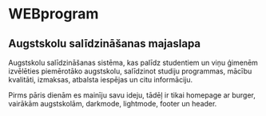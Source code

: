# WEBprogram
## Augstskolu salīdzināšanas majaslapa
Augstskolu salīdzināšanas sistēma, kas palīdz studentiem un viņu ģimenēm izvēlēties piemērotāko augstskolu, salīdzinot studiju programmas, mācību kvalitāti, izmaksas, atbalsta iespējas un citu informāciju.

Pirms pāris dienām es mainīju savu ideju, tādēļ ir tikai homepage ar burger, vairākām augstskolām, darkmode, lightmode, footer un header.
